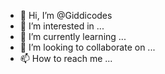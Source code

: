 - 👋 Hi, I’m @Giddicodes
- 👀 I’m interested in ...
- 🌱 I’m currently learning ...
- 💞️ I’m looking to collaborate on ...
- 📫 How to reach me ...

<!---
Giddicodes/Giddicodes is a ✨ special ✨ repository because its `README.md` (this file) appears on your GitHub profile.
You can click the Preview link to take a look at your changes.
--->
